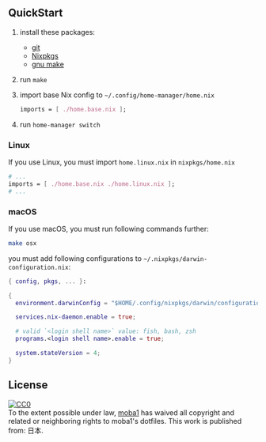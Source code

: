 ## QuickStart

1. install these packages:
    - [git](https://git-scm.com/)
    - [Nixpkgs](https://github.com/NixOS/nixpkgs)
    - [gnu make](https://www.gnu.org/software/make/)

1. run `make`
1. import base Nix config to `~/.config/home-manager/home.nix`
   ```nix
   imports = [ ./home.base.nix ];
   ```
1. run `home-manager switch`

### Linux

If you use Linux, you must import `home.linux.nix` in `nixpkgs/home.nix`

```nix
# ...
imports = [ ./home.base.nix ./home.linux.nix ];
# ...
```

### macOS

If you use macOS, you must run following commands further:

```bash
make osx
```

you must add following configurations to `~/.nixpkgs/darwin-configuration.nix`:

```nix
{ config, pkgs, ... }:

{
  environment.darwinConfig = "$HOME/.config/nixpkgs/darwin/configuration.nix";

  services.nix-daemon.enable = true;

  # valid `<login shell name>` value: fish, bash, zsh
  programs.<login shell name>.enable = true;

  system.stateVersion = 4;
}
```

## License

<p xmlns:dct="http://purl.org/dc/terms/" xmlns:vcard="http://www.w3.org/2001/vcard-rdf/3.0#">
  <a rel="license"
     href="http://creativecommons.org/publicdomain/zero/1.0/">
    <img src="http://i.creativecommons.org/p/zero/1.0/88x31.png" style="border-style: none;" alt="CC0" />
  </a>
  <br />
  To the extent possible under law,
  <a rel="dct:publisher"
     href="https://github.com/moba1/dotfiles">
    <span property="dct:title">moba1</span></a>
  has waived all copyright and related or neighboring rights to
  <span property="dct:title">moba1's dotfiles</span>.
This work is published from:
<span property="vcard:Country" datatype="dct:ISO3166"
      content="JP" about="https://github.com/moba1/dotfiles">
  日本</span>.
</p>
